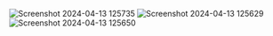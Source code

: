 ![Screenshot 2024-04-13 125735](https://github.com/hiHarish/NewsToday-React-function-based-components/assets/156064772/f851da03-7aa0-42ca-9db5-910c141382c9)
![Screenshot 2024-04-13 125629](https://github.com/hiHarish/NewsToday-React-function-based-components/assets/156064772/7eede9a2-8eee-436a-a367-404502c7f173)
![Screenshot 2024-04-13 125650](https://github.com/hiHarish/NewsToday-React-function-based-components/assets/156064772/4b71c213-6fd7-453b-a7b9-ffc7d81a585d)
